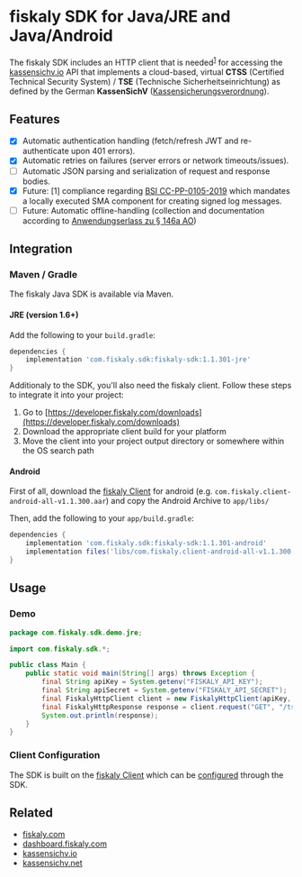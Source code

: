 # fiskaly SDK for Java/JRE and Java/Android

The fiskaly SDK includes an HTTP client that is needed<sup>[1](#fn1)</sup> for accessing the [kassensichv.io](https://kassensichv.io) API that implements a cloud-based, virtual **CTSS** (Certified Technical Security System) / **TSE** (Technische Sicherheitseinrichtung) as defined by the German **KassenSichV** ([Kassen­sich­er­ungsver­ord­nung](https://www.bundesfinanzministerium.de/Content/DE/Downloads/Gesetze/2017-10-06-KassenSichV.pdf)).

## Features

- [X] Automatic authentication handling (fetch/refresh JWT and re-authenticate upon 401 errors).
- [X] Automatic retries on failures (server errors or network timeouts/issues).
- [ ] Automatic JSON parsing and serialization of request and response bodies.
- [X] Future: [<a name="fn1">1</a>] compliance regarding [BSI CC-PP-0105-2019](https://www.bsi.bund.de/SharedDocs/Downloads/DE/BSI/Zertifizierung/Reporte/ReportePP/pp0105b_pdf.pdf?__blob=publicationFile&v=7) which mandates a locally executed SMA component for creating signed log messages. 
- [ ] Future: Automatic offline-handling (collection and documentation according to [Anwendungserlass zu § 146a AO](https://www.bundesfinanzministerium.de/Content/DE/Downloads/BMF_Schreiben/Weitere_Steuerthemen/Abgabenordnung/AO-Anwendungserlass/2019-06-17-einfuehrung-paragraf-146a-AO-anwendungserlass-zu-paragraf-146a-AO.pdf?__blob=publicationFile&v=1))

## Integration

### Maven / Gradle

The fiskaly Java SDK is available via Maven.

#### JRE (version 1.6+)

Add the following to your `build.gradle`:

```groovy
dependencies {
    implementation 'com.fiskaly.sdk:fiskaly-sdk:1.1.301-jre'
}
```

Additionaly to the SDK, you'll also need the fiskaly client. Follow these steps to integrate it into your project:

1. Go to [https://developer.fiskaly.com/downloads](https://developer.fiskaly.com/downloads)
2. Download the appropriate client build for your platform
3. Move the client into your project output directory or somewhere within the OS search path

#### Android

First of all, download the [fiskaly Client](https://developer.fiskaly.com/downloads) for android (e.g. `com.fiskaly.client-android-all-v1.1.300.aar`) and copy the Android Archive to `app/libs/`

Then, add the following to your `app/build.gradle`:

```groovy
dependencies {
    implementation 'com.fiskaly.sdk:fiskaly-sdk:1.1.301-android'
    implementation files('libs/com.fiskaly.client-android-all-v1.1.300.aar')
}
```

## Usage

### Demo

```java
package com.fiskaly.sdk.demo.jre;

import com.fiskaly.sdk.*;

public class Main {
    public static void main(String[] args) throws Exception {
        final String apiKey = System.getenv("FISKALY_API_KEY");
        final String apiSecret = System.getenv("FISKALY_API_SECRET");
        final FiskalyHttpClient client = new FiskalyHttpClient(apiKey, apiSecret, "https://kassensichv.io/api/v1");
        final FiskalyHttpResponse response = client.request("GET", "/tss");
        System.out.println(response);
    }
}
```

### Client Configuration

The SDK is built on the [fiskaly Client](https://developer.fiskaly.com/en/docs/client-documentation) which can be [configured](https://developer.fiskaly.com/en/docs/client-documentation#configuration) through the SDK.

## Related

* [fiskaly.com](https://fiskaly.com)
* [dashboard.fiskaly.com](https://dashboard.fiskaly.com)
* [kassensichv.io](https://kassensichv.io)
* [kassensichv.net](https://kassensichv.net)
